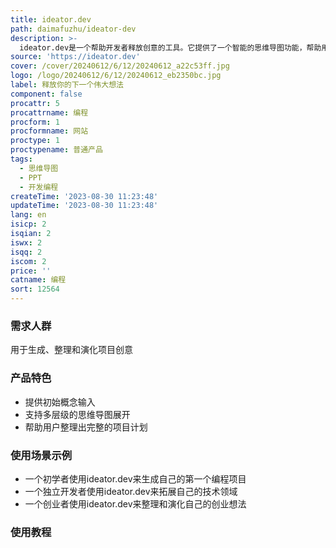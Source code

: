 ```yaml
---
title: ideator.dev
path: daimafuzhu/ideator-dev
description: >-
  ideator.dev是一个帮助开发者释放创意的工具。它提供了一个智能的思维导图功能，帮助用户将初始概念演化成具体的项目计划。无论你是初学者、独立开发者还是有大胆想法的创业者，ideator.dev都能满足你的需求。
source: 'https://ideator.dev'
cover: /cover/20240612/6/12/20240612_a22c53ff.jpg
logo: /logo/20240612/6/12/20240612_eb2350bc.jpg
label: 释放你的下一个伟大想法
component: false
procattr: 5
procattrname: 编程
procform: 1
procformname: 网站
proctype: 1
proctypename: 普通产品
tags:
  - 思维导图
  - PPT
  - 开发编程
createTime: '2023-08-30 11:23:48'
updateTime: '2023-08-30 11:23:48'
lang: en
isicp: 2
isqian: 2
iswx: 2
isqq: 2
iscom: 2
price: ''
catname: 编程
sort: 12564
---
```




### 需求人群
用于生成、整理和演化项目创意

### 产品特色
- 提供初始概念输入
- 支持多层级的思维导图展开
- 帮助用户整理出完整的项目计划

### 使用场景示例
- 一个初学者使用ideator.dev来生成自己的第一个编程项目
- 一个独立开发者使用ideator.dev来拓展自己的技术领域
- 一个创业者使用ideator.dev来整理和演化自己的创业想法

### 使用教程


  
